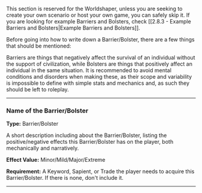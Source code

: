 This section is reserved for the Worldshaper, unless you are seeking to create your own scenario or host your own game, you can safely skip it. If you are looking for example Barriers and Bolsters, check [[2.8.3 - Example Barriers and Bolsters|Example Barriers and Bolsters]].

Before going into how to write down a Barrier/Bolster, there are a few things that should be mentioned:

Barriers are things that negatively affect the survival of an individual without the support of civilization, while Bolsters are things that positively affect an individual in the same situation. It is recommended to avoid mental conditions and disorders when making these, as their scope and variability is impossible to define with simple stats and mechanics and, as such they should be left to roleplay.

___
### Name of the Barrier/Bolster
__Type:__ Barrier/Bolster

A short description including about the Barrier/Bolster, listing the positive/negative effects this Barrier/Bolster has on the player, both mechanically and narratively.

__Effect Value:__ Minor/Mild/Major/Extreme

__Requirement:__ A Keyword, Sapient, or Trade the player needs to acquire this Barrier/Bolster. If there is none, don't include it.

___